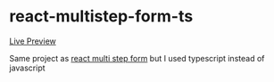 # react-multistep-form-ts

[Live Preview](https://apps.damirpristav.com/react-multistep-form/)

Same project as [react multi step form](https://github.com/damirpristav/react-multistep-form) but I used typescript instead of javascript